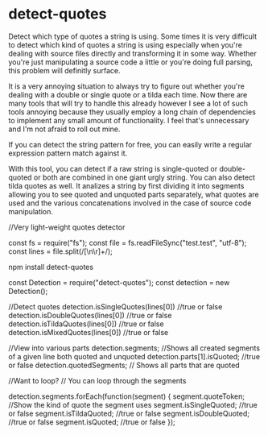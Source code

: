 # detect-quotes
Detect which type of quotes a string is using. 
 Some times it is very difficult to detect which kind of quotes a string is using especially when you're dealing with source files directly and transforming it in some way. Whether you're just manipulating a source code a little or you're doing full parsing, this problem will definitly surface.
 
 It is a very annoying situation  to always try to figure out whether you're dealing with a double or single quote or a tilda each time. Now there are many tools that will try to handle this already however I see a lot of such tools annoying because they usually employ a long chain of dependencies to implement any small amount of functionality. I feel that's unnecessary and I'm not afraid to roll out mine. 

 If you can detect the string pattern for free, you can easily write a regular expression pattern match against it.

With this tool, you can detect if a raw string is single-quoted or double-quoted or both are combined in one giant urgly string. You can also detect tilda quotes as well. It analizes a string by first dividing it into segments allowing you to see quoted and unquoted parts separately, what quotes are used and the various concatenations involved in the case of source code manipulation.

//Very light-weight quotes detector

const fs = require("fs");
const file = fs.readFileSync("test.test", "utf-8");
const lines = file.split(/[\n\r]+/);

npm install detect-quotes

const Detection = require("detect-quotes");
const detection = new Detection();

//Detect quotes
detection.isSingleQuotes(lines[0]) //true or false
detection.isDoubleQuotes(lines[0]) //true or false
detection.isTildaQuotes(lines[0]) //true or false
detection.isMixedQuotes(lines[0]) //true or false

//View into various parts
detection.segments; //Shows all created segments of a given line both quoted and unquoted
detection.parts[1].isQuoted; //true or false
detection.quotedSegments; // Shows all parts that are quoted

//Want to loop?
// You can loop through the segments

detection.segments.forEach(function(segment) {
  segment.quoteToken; //Show the kind of quote the segment uses
  segment.isSingleQuoted; //true or false
  segment.isTildaQuoted; //true or false
  segment.isDoubleQuoted; //true or false
  segment.isQuoted; //true or false
});
